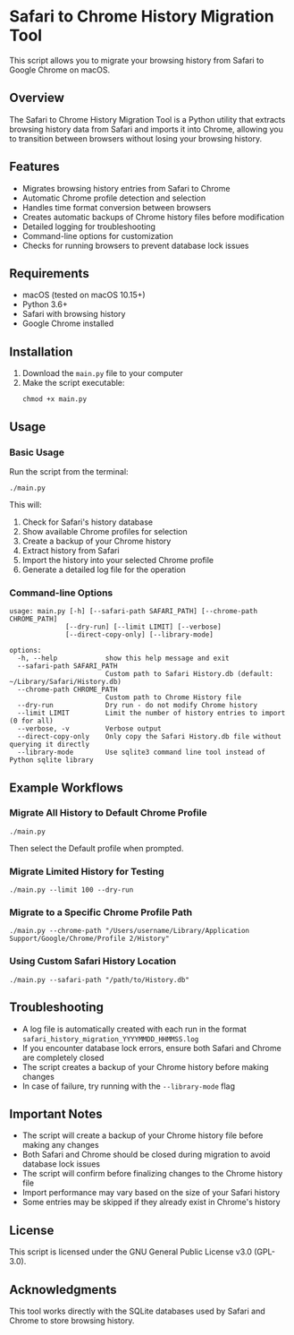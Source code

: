 # Safari to Chrome History Migration Tool

This script allows you to migrate your browsing history from Safari to Google Chrome on macOS.

## Overview

The Safari to Chrome History Migration Tool is a Python utility that extracts browsing history data from Safari and imports it into Chrome, allowing you to transition between browsers without losing your browsing history.

## Features

- Migrates browsing history entries from Safari to Chrome
- Automatic Chrome profile detection and selection
- Handles time format conversion between browsers
- Creates automatic backups of Chrome history files before modification
- Detailed logging for troubleshooting
- Command-line options for customization
- Checks for running browsers to prevent database lock issues

## Requirements

- macOS (tested on macOS 10.15+)
- Python 3.6+
- Safari with browsing history
- Google Chrome installed

## Installation

1. Download the `main.py` file to your computer
2. Make the script executable:
   ```
   chmod +x main.py
   ```

## Usage

### Basic Usage

Run the script from the terminal:

```
./main.py
```

This will:
1. Check for Safari's history database
2. Show available Chrome profiles for selection
3. Create a backup of your Chrome history
4. Extract history from Safari
5. Import the history into your selected Chrome profile
6. Generate a detailed log file for the operation

### Command-line Options

```
usage: main.py [-h] [--safari-path SAFARI_PATH] [--chrome-path CHROME_PATH] 
              [--dry-run] [--limit LIMIT] [--verbose] 
              [--direct-copy-only] [--library-mode]

options:
  -h, --help            show this help message and exit
  --safari-path SAFARI_PATH
                        Custom path to Safari History.db (default: ~/Library/Safari/History.db)
  --chrome-path CHROME_PATH
                        Custom path to Chrome History file
  --dry-run             Dry run - do not modify Chrome history
  --limit LIMIT         Limit the number of history entries to import (0 for all)
  --verbose, -v         Verbose output
  --direct-copy-only    Only copy the Safari History.db file without querying it directly
  --library-mode        Use sqlite3 command line tool instead of Python sqlite library
```

## Example Workflows

### Migrate All History to Default Chrome Profile

```
./main.py
```
Then select the Default profile when prompted.

### Migrate Limited History for Testing

```
./main.py --limit 100 --dry-run
```

### Migrate to a Specific Chrome Profile Path

```
./main.py --chrome-path "/Users/username/Library/Application Support/Google/Chrome/Profile 2/History"
```

### Using Custom Safari History Location

```
./main.py --safari-path "/path/to/History.db"
```

## Troubleshooting

- A log file is automatically created with each run in the format `safari_history_migration_YYYYMMDD_HHMMSS.log`
- If you encounter database lock errors, ensure both Safari and Chrome are completely closed
- The script creates a backup of your Chrome history before making changes
- In case of failure, try running with the `--library-mode` flag

## Important Notes

- The script will create a backup of your Chrome history file before making any changes
- Both Safari and Chrome should be closed during migration to avoid database lock issues
- The script will confirm before finalizing changes to the Chrome history file
- Import performance may vary based on the size of your Safari history
- Some entries may be skipped if they already exist in Chrome's history

## License

This script is licensed under the GNU General Public License v3.0 (GPL-3.0).

## Acknowledgments

This tool works directly with the SQLite databases used by Safari and Chrome to store browsing history.
